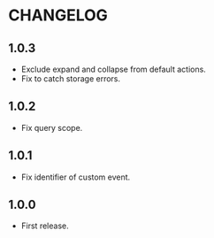 # CHANGELOG

## 1.0.3

* Exclude expand and collapse from default actions.
* Fix to catch storage errors.

## 1.0.2

* Fix query scope.

## 1.0.1

* Fix identifier of custom event.

## 1.0.0

* First release.
